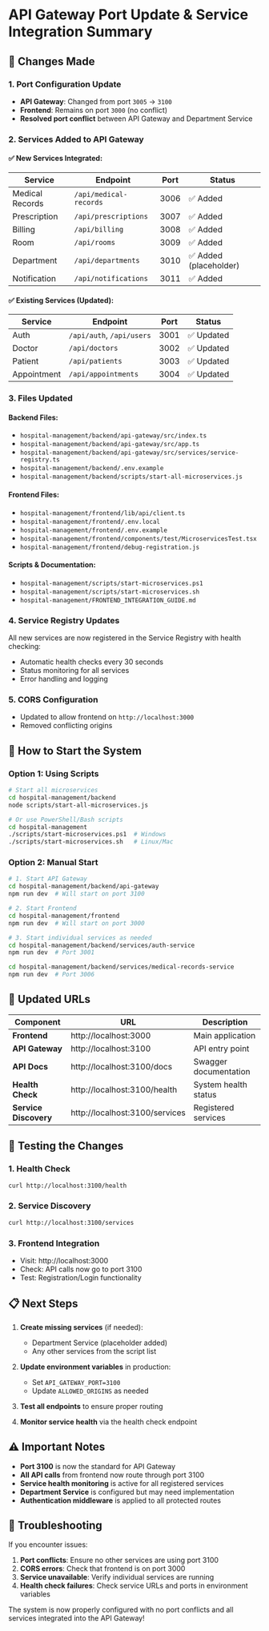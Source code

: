 # API Gateway Port Update & Service Integration Summary

## 🔄 **Changes Made**

### 1. **Port Configuration Update**
- **API Gateway**: Changed from port `3005` → `3100`
- **Frontend**: Remains on port `3000` (no conflict)
- **Resolved port conflict** between API Gateway and Department Service

### 2. **Services Added to API Gateway**

#### ✅ **New Services Integrated:**
| Service | Endpoint | Port | Status |
|---------|----------|------|--------|
| Medical Records | `/api/medical-records` | 3006 | ✅ Added |
| Prescription | `/api/prescriptions` | 3007 | ✅ Added |
| Billing | `/api/billing` | 3008 | ✅ Added |
| Room | `/api/rooms` | 3009 | ✅ Added |
| Department | `/api/departments` | 3010 | ✅ Added (placeholder) |
| Notification | `/api/notifications` | 3011 | ✅ Added |

#### ✅ **Existing Services (Updated):**
| Service | Endpoint | Port | Status |
|---------|----------|------|--------|
| Auth | `/api/auth`, `/api/users` | 3001 | ✅ Updated |
| Doctor | `/api/doctors` | 3002 | ✅ Updated |
| Patient | `/api/patients` | 3003 | ✅ Updated |
| Appointment | `/api/appointments` | 3004 | ✅ Updated |

### 3. **Files Updated**

#### **Backend Files:**
- `hospital-management/backend/api-gateway/src/index.ts`
- `hospital-management/backend/api-gateway/src/app.ts`
- `hospital-management/backend/api-gateway/src/services/service-registry.ts`
- `hospital-management/backend/.env.example`
- `hospital-management/backend/scripts/start-all-microservices.js`

#### **Frontend Files:**
- `hospital-management/frontend/lib/api/client.ts`
- `hospital-management/frontend/.env.local`
- `hospital-management/frontend/.env.example`
- `hospital-management/frontend/components/test/MicroservicesTest.tsx`
- `hospital-management/frontend/debug-registration.js`

#### **Scripts & Documentation:**
- `hospital-management/scripts/start-microservices.ps1`
- `hospital-management/scripts/start-microservices.sh`
- `hospital-management/FRONTEND_INTEGRATION_GUIDE.md`

### 4. **Service Registry Updates**
All new services are now registered in the Service Registry with health checking:
- Automatic health checks every 30 seconds
- Status monitoring for all services
- Error handling and logging

### 5. **CORS Configuration**
- Updated to allow frontend on `http://localhost:3000`
- Removed conflicting origins

## 🚀 **How to Start the System**

### **Option 1: Using Scripts**
```bash
# Start all microservices
cd hospital-management/backend
node scripts/start-all-microservices.js

# Or use PowerShell/Bash scripts
cd hospital-management
./scripts/start-microservices.ps1  # Windows
./scripts/start-microservices.sh   # Linux/Mac
```

### **Option 2: Manual Start**
```bash
# 1. Start API Gateway
cd hospital-management/backend/api-gateway
npm run dev  # Will start on port 3100

# 2. Start Frontend
cd hospital-management/frontend
npm run dev  # Will start on port 3000

# 3. Start individual services as needed
cd hospital-management/backend/services/auth-service
npm run dev  # Port 3001

cd hospital-management/backend/services/medical-records-service
npm run dev  # Port 3006
```

## 🔗 **Updated URLs**

| Component | URL | Description |
|-----------|-----|-------------|
| **Frontend** | http://localhost:3000 | Main application |
| **API Gateway** | http://localhost:3100 | API entry point |
| **API Docs** | http://localhost:3100/docs | Swagger documentation |
| **Health Check** | http://localhost:3100/health | System health status |
| **Service Discovery** | http://localhost:3100/services | Registered services |

## 🧪 **Testing the Changes**

### 1. **Health Check**
```bash
curl http://localhost:3100/health
```

### 2. **Service Discovery**
```bash
curl http://localhost:3100/services
```

### 3. **Frontend Integration**
- Visit: http://localhost:3000
- Check: API calls now go to port 3100
- Test: Registration/Login functionality

## 📋 **Next Steps**

1. **Create missing services** (if needed):
   - Department Service (placeholder added)
   - Any other services from the script list

2. **Update environment variables** in production:
   - Set `API_GATEWAY_PORT=3100`
   - Update `ALLOWED_ORIGINS` as needed

3. **Test all endpoints** to ensure proper routing

4. **Monitor service health** via the health check endpoint

## ⚠️ **Important Notes**

- **Port 3100** is now the standard for API Gateway
- **All API calls** from frontend now route through port 3100
- **Service health monitoring** is active for all registered services
- **Department Service** is configured but may need implementation
- **Authentication middleware** is applied to all protected routes

## 🔧 **Troubleshooting**

If you encounter issues:

1. **Port conflicts**: Ensure no other services are using port 3100
2. **CORS errors**: Check that frontend is on port 3000
3. **Service unavailable**: Verify individual services are running
4. **Health check failures**: Check service URLs and ports in environment variables

The system is now properly configured with no port conflicts and all services integrated into the API Gateway!
